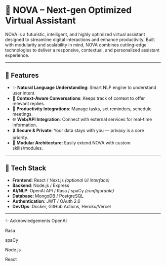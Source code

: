 # 🌟 NOVA – Next-gen Optimized Virtual Assistant

NOVA is a futuristic, intelligent, and highly optimized virtual assistant designed to streamline digital interactions and enhance productivity. Built with modularity and scalability in mind, NOVA combines cutting-edge technologies to deliver a responsive, contextual, and personalized assistant experience.

---

## 🚀 Features

- ✨ **Natural Language Understanding**: Smart NLP engine to understand user intent.
- 🧠 **Context-Aware Conversations**: Keeps track of context to offer relevant replies.
- 📅 **Productivity Integrations**: Manage tasks, set reminders, schedule meetings.
- 🌐 **Web/API Integration**: Connect with external services for real-time information.
- 🔒 **Secure & Private**: Your data stays with you — privacy is a core priority.
- 🧩 **Modular Architecture**: Easily extend NOVA with custom skills/modules.

---

## 🔧 Tech Stack

- **Frontend**: React / Next.js *(optional UI interface)*
- **Backend**: Node.js / Express
- **AI/NLP**: OpenAI API / Rasa / spaCy *(configurable)*
- **Database**: MongoDB / PostgreSQL
- **Authentication**: JWT / OAuth 2.0
- **DevOps**: Docker, GitHub Actions, Heroku/Vercel

---

✨ Acknowledgements
OpenAI

Rasa

spaCy

Node.js

React


